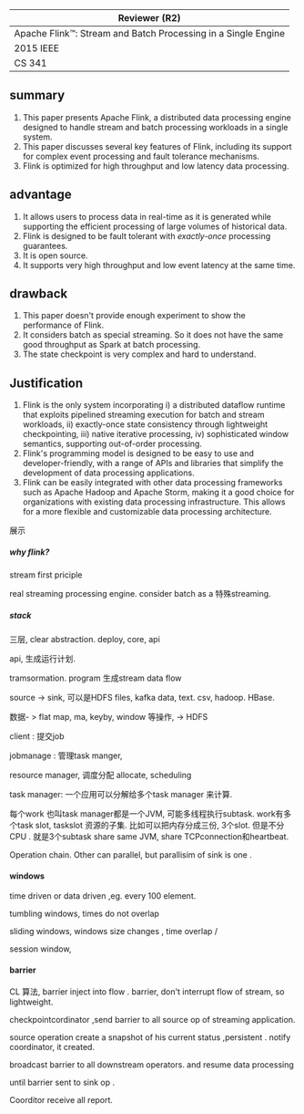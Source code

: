 

| Reviewer **(R2)**                                            |
| ------------------------------------------------------------ |
| Apache Flink™: Stream and Batch Processing in a Single Engine |
| 2015 IEEE                                                    |
| CS  341                                                      |

## summary

1. This paper presents Apache Flink, a distributed data processing engine designed to handle stream and batch processing workloads in a single system.
2. This paper discusses several key features of Flink, including its support for complex event processing and fault tolerance mechanisms.
3. Flink is optimized for high throughput and low latency data processing.

## advantage

1. It allows users to process data in real-time as it is generated while supporting the efficient processing of large volumes of historical data.
2. Flink is designed to be fault tolerant with *exactly-once* processing guarantees.
3. It is open source.
4. It supports very high throughput and low event latency at the same time.

## drawback

1. This paper doesn't provide enough experiment to show the performance of Flink.
2. It considers batch as special streaming. So it does not have the same good throughput as Spark at batch processing.
1. The state checkpoint is very complex and hard to understand.

## Justification

1. Flink is the only system incorporating i) a distributed dataflow runtime that exploits pipelined streaming execution for batch and stream workloads, ii) exactly-once state consistency through lightweight checkpointing, iii) native iterative processing, iv) sophisticated window semantics, supporting out-of-order processing.
2. Flink's programming model is designed to be easy to use and developer-friendly, with a range of APIs and libraries that simplify the development of data processing applications.
3. Flink can be easily integrated with other data processing frameworks such as Apache Hadoop and Apache Storm, making it a good choice for organizations with existing data processing infrastructure. This allows for a more flexible and customizable data processing architecture.



展示

##### why flink? 

stream first priciple

real streaming processing engine. consider batch as a 特殊streaming. 

##### stack

三层, clear abstraction. deploy, core, api 

api,  生成运行计划. 

tramsormation.  program  生成stream data flow

source -> sink,  可以是HDFS files, kafka data, text.  csv, hadoop. HBase. 

数据- > flat map, ma, keyby, window 等操作,  -> HDFS 

client  : 提交job

jobmanage : 管理task manger, 

resource manager,  调度分配 allocate, scheduling 

task manager: 一个应用可以分解给多个task manager 来计算. 

每个work 也叫task manager都是一个JVM, 可能多线程执行subtask.   work有多个task slot, taskslot 资源的子集. 比如可以把内存分成三份, 3个slot. 但是不分CPU . 就是3个subtask share same JVM, share TCPconnection和heartbeat. 

Operation chain.  Other can parallel, but  parallisim of sink is one .

#### windows

time driven or data driven ,eg.   every 100 element. 

tumbling windows,  times do not overlap 

sliding windows, windows size changes ,  time overlap / 

session window,   

#### barrier

CL 算法,  barrier inject into flow . barrier, don't interrupt flow of stream, so lightweight.  

checkpointcordinator ,send barrier to all source op of streaming application.

source operation create a snapshot of his current status  ,persistent . notify coordinator, it created. 

broadcast barrier to all downstream operators. and resume data processing 

until barrier sent to sink op . 

Coorditor receive all report. 

